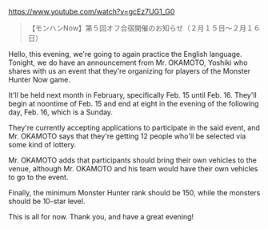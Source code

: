 https://www.youtube.com/watch?v=gcEz7UG1_G0
 
 > 【モンハンNow】第５回オフ合宿開催のお知らせ（２月１５日〜２月１６日） 
 
Hello, this evening, we're going to again practice the English language. Tonight, we do have an announcement from Mr. OKAMOTO, Yoshiki who shares with us an event that they're organizing for players of the Monster Hunter Now game. 

It'll be held next month in February, specifically Feb. 15 until Feb. 16. They'll begin at noontime of Feb. 15 and end at eight in the evening of the following day, Feb. 16, which is a Sunday.

They're currently accepting applications to participate in the said event, and Mr. OKAMOTO says that they're getting 12 people who'll be selected via some kind of lottery. 

Mr. OKAMOTO adds that participants should bring their own vehicles to the venue, although Mr. OKAMOTO and his team would have their own vehicles to go to the event.

Finally, the minimum Monster Hunter rank should be 150, while the monsters should be 10-star level.

This is all for now. Thank you, and have a great evening! 
